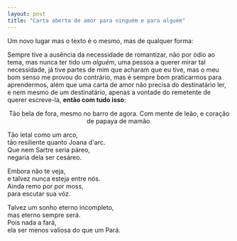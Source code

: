 ```yaml
---
layout: post
title: "Carta aberta de amor para ninguém e para alguém"
---
```


Um novo lugar mas o texto é o mesmo, mas de qualquer forma:

Sempre tive a ausência da necessidade de romantizar, não por ódio ao tema, mas nunca ter tido um _alguém_, uma pessoa a querer mirar tal necessidade, já tive partes de mim que acharam que eu tive, mas o meu bom senso me provou do contrário, mas é sempre bom praticarmos para aprendermos, além que uma carta de amor não precisa do destinatário ler, e nem mesmo de um destinatário, apenas a vontade do remetente de querer escreve-la, **então com tudo isso**:

<p style="text-align: center;">
Tão bela de fora,  
mesmo no barro de agora.  
Com mente de leão,  
e coração de papaya de mamão.

Tão letal como um arco,  
tão resiliente quanto Joana d'arc.  
Que nem Sartre seria páreo,  
negaria dela ser cesáreo.

Embora não te veja,  
e talvez nunca esteja entre nós.  
Ainda remo por por moss,  
para escutar sua vóz.

Talvez um sonho eterno incompleto,  
mas eterno sempre será.  
Pois nada a fará,  
ela ser menos valiosa do que um Pará.

</p>
